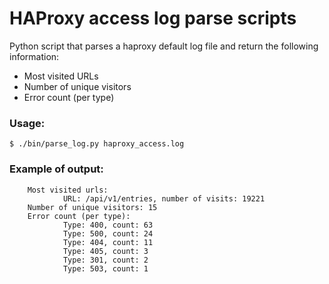 # HAProxy access log parse scripts

Python script that parses a haproxy default log file and return the following information:

 * Most visited URLs
 * Number of unique visitors
 * Error count (per type)

### Usage:

    $ ./bin/parse_log.py haproxy_access.log

### Example of output:

        Most visited urls:
                URL: /api/v1/entries, number of visits: 19221
        Number of unique visitors: 15
        Error count (per type):
                Type: 400, count: 63
                Type: 500, count: 24
                Type: 404, count: 11
                Type: 405, count: 3
                Type: 301, count: 2
                Type: 503, count: 1
